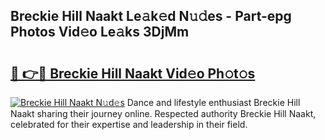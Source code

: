 ## Breckie Hill Naakt Le𝚊k𝚎d N𝚞𝚍es - Part-epg Photos Vid𝚎o Le𝚊ks 3DjMm

# <h2><a href="http://fb9qt5.evod.top/?m=Breckie+Hill+Naakt">🔗 👉🔴 Breckie Hill Naakt Vid𝚎o Ph𝚘t𝚘s</a></h2>

[![Breckie Hill Naakt N𝚞d𝚎s](https://i.imgur.com/8V9OHl7.gif)](http://fb9qt5.evod.top/?m=Breckie+Hill+Naakt)
Dance and lifestyle enthusiast Breckie Hill Naakt sharing their journey online. Respected authority Breckie Hill Naakt, celebrated for their expertise and leadership in their field. 
